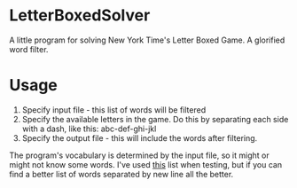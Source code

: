 # LetterBoxedSolver
A little program for solving New York Time's Letter Boxed Game.
A glorified word filter.

# Usage
1. Specify input file - this list of words will be filtered
2. Specify the available letters in the game. Do this by separating each side with a dash, like this: abc-def-ghi-jkl
3. Specify the output file - this will include the words after filtering.

The program's vocabulary is determined by the input file, so it might or might not know some words.
I've used [this](https://www.mit.edu/~ecprice/wordlist.10000) list when testing, but if you can find a better list of words separated by new line all the better.
